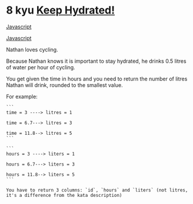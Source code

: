 # 8 kyu [Keep Hydrated!](https://www.codewars.com/kata/582cb0224e56e068d800003c)

<!-- START LANGUAGE_LINKS -->

[Javascript](./javascript.js)

[Javascript](./javascript1.js)

<!-- END LANGUAGE_LINKS -->

Nathan loves cycling. 

Because Nathan knows it is important to stay hydrated, he drinks 0.5 litres of water per hour of cycling.

You get given the time in hours and you need to return the number of litres Nathan will drink, rounded to the smallest value.

For example:
~~~if-not:sql
```
time = 3 ----> litres = 1

time = 6.7---> litres = 3

time = 11.8--> litres = 5
```
~~~
~~~if:sql
```
hours = 3 ----> liters = 1

hours = 6.7---> liters = 3

hours = 11.8--> liters = 5
```

You have to return 3 columns: `id`, `hours` and `liters` (not litres, it's a difference from the kata description)
~~~
